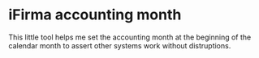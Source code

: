 # iFirma accounting month

This little tool helps me set the accounting month at the beginning of the calendar month to assert other systems work without distruptions.

